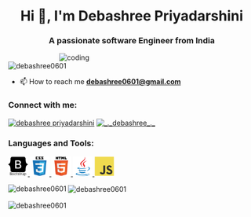 

<!--
**debashree0601/debashree0601** is a ✨ _special_ ✨ repository because its `README.md` (this file) appears on your GitHub profile.

Here are some ideas to get you started:

- 🔭 I’m currently studing computer science engineering.
- 🌱 I’m currently learning ...
- 👯 I’m looking to collaborate on ...
- 🤔 I’m looking for help with ...
- 💬 Ask me about ...
- 📫 How to reach me: ...
- 😄 Pronouns: ...
- ⚡ Fun fact: ...
-->
<h1 align="center">Hi 👋, I'm Debashree Priyadarshini</h1>
<h3 align="center">A passionate software Engineer from India</h3>
<img align="right"alt="coding"width="400"src="C:\Users\hp\OneDrive\Desktop\157189039-c09b3e38-9f42-42c0-ab54-14f1574190a7">

<p align="left"> <img src="https://komarev.com/ghpvc/?username=debashree0601&label=Profile%20views&color=0e75b6&style=flat" alt="debashree0601" /> </p>

- 📫 How to reach me **debashree0601@gmail.com**

<h3 align="left">Connect with me:</h3>
<p align="left">
<a href="https://linkedin.com/in/debashree priyadarshini" target="blank"><img align="center" src="https://raw.githubusercontent.com/rahuldkjain/github-profile-readme-generator/master/src/images/icons/Social/linked-in-alt.svg" alt="debashree priyadarshini" height="30" width="40" /></a>
<a href="https://instagram.com/_._debashree_._" target="blank"><img align="center" src="https://raw.githubusercontent.com/rahuldkjain/github-profile-readme-generator/master/src/images/icons/Social/instagram.svg" alt="_._debashree_._" height="30" width="40" /></a>
</p>

<h3 align="left">Languages and Tools:</h3>
<p align="left"> <a href="https://getbootstrap.com" target="_blank" rel="noreferrer"> <img src="https://raw.githubusercontent.com/devicons/devicon/master/icons/bootstrap/bootstrap-plain-wordmark.svg" alt="bootstrap" width="40" height="40"/> </a> <a href="https://www.w3schools.com/css/" target="_blank" rel="noreferrer"> <img src="https://raw.githubusercontent.com/devicons/devicon/master/icons/css3/css3-original-wordmark.svg" alt="css3" width="40" height="40"/> </a> <a href="https://www.w3.org/html/" target="_blank" rel="noreferrer"> <img src="https://raw.githubusercontent.com/devicons/devicon/master/icons/html5/html5-original-wordmark.svg" alt="html5" width="40" height="40"/> </a> <a href="https://www.java.com" target="_blank" rel="noreferrer"> <img src="https://raw.githubusercontent.com/devicons/devicon/master/icons/java/java-original.svg" alt="java" width="40" height="40"/> </a> <a href="https://developer.mozilla.org/en-US/docs/Web/JavaScript" target="_blank" rel="noreferrer"> <img src="https://raw.githubusercontent.com/devicons/devicon/master/icons/javascript/javascript-original.svg" alt="javascript" width="40" height="40"/> </a> </p>

<p><img align="left" src="https://github-readme-stats.vercel.app/api/top-langs?username=debashree0601&show_icons=true&locale=en&layout=compact" alt="debashree0601" /></p>

<p>&nbsp;<img align="center" src="https://github-readme-stats.vercel.app/api?username=debashree0601&show_icons=true&locale=en" alt="debashree0601" /></p>

<p><img align="center" src="https://github-readme-streak-stats.herokuapp.com/?user=debashree0601&" alt="debashree0601" /></p>

